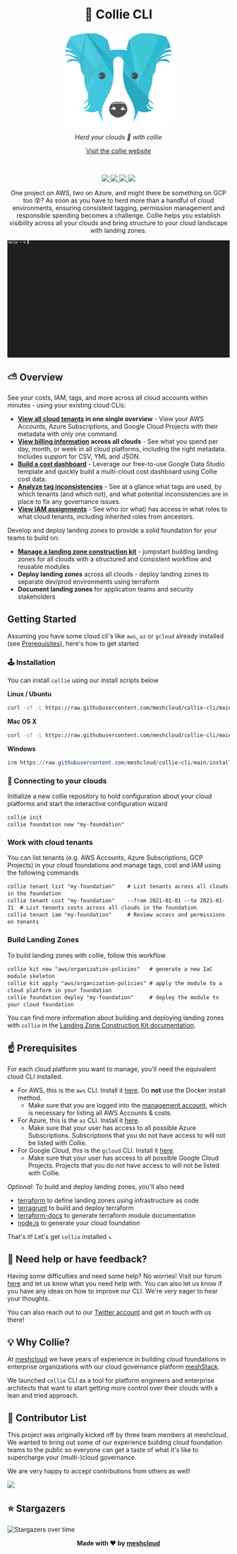 <h1 align="center">🐶 Collie CLI</h1>

<p align="center">
  <img src="/.github/collie-logo-blue.png" width="250">
</p>

<p align="center">
  <i>Herd your clouds 🐑 with collie</i>
</p>

<p align="center">
  <a href="https://collie-cli.io/">Visit the collie website</a>
</p>

<br>

<p align="center">
  <a href="https://github.com/meshcloud/collie-cli/actions/workflows/build.yml">
    <img src="https://github.com/meshcloud/collie-cli/actions/workflows/build.yml/badge.svg">
  </a>
  <a href="https://github.com/meshcloud/collie-cli/graphs/contributors">
    <img src="https://img.shields.io/badge/maintained-true-green">
  </a>
  <a href="https://github.com/meshcloud/collie-cli/blob/develop/LICENSE">
    <img src="https://img.shields.io/github/license/meshcloud/collie-cli">
  </a>
  <a href="https://github.com/meshcloud/collie-cli/releases">
    <img src="https://img.shields.io/github/v/release/meshcloud/collie-cli?sort=semver">
  </a>
</p>

<p align="center">
    One project on AWS, two on Azure, and might there be something on GCP too 😵? As soon as you have to herd more than a handful of cloud environments, ensuring consistent tagging, permission management and responsible spending becomes a challenge. Collie helps you establish visibility across all your clouds and bring structure to your cloud landscape with landing zones.
</p>

<img align="center" src="/.github/collie-demo.gif">

## ⛅️ Overview

See your costs, IAM, tags, and more across all cloud accounts within minutes -
using your existing cloud CLIs:

- **[View all cloud tenants](https://github.com/meshcloud/collie-cli/wiki#listing-tenants)
  in one single overview** - View your AWS Accounts, Azure Subscriptions, and
  Google Cloud Projects with their metadata with only one command.
- **[View billing information](https://github.com/meshcloud/collie-cli/wiki#listing-costs-per-tenant)
  across all clouds** - See what you spend per day, month, or week in all cloud
  platforms, including the right metadata. Includes support for CSV, YML and
  JSON.
- **[Build a cost dashboard](https://www.meshcloud.io/2021/09/06/open-source-cloud-cost-dashboard-in-under-10-minutes/)** -
  Leverage our free-to-use Google Data Studio template and quickly build a
  multi-cloud cost dashboard using Collie cost data.
- **[Analyze tag inconsistencies](https://github.com/meshcloud/collie-cli/wiki#identifying-inconsistencies-in-the-use-of-tags)** -
  See at a glance what tags are used, by which tenants (and which not), and what
  potential inconsistencies are in place to fix any governance issues.
- **[View IAM assignments](https://github.com/meshcloud/collie-cli/wiki#listing-iam-setup-per-tenant)** -
  See who (or what) has access in what roles to what cloud tenants, including
  inherited roles from ancestors.

Develop and deploy landing zones to provide a solid foundation for your teams to
build on:

- **[Manage a landing zone construction kit](https://github.com/meshcloud/landing-zone-construction-kit)** -
  jumpstart building landing zones for all clouds with a structured and
  consistent workflow and reusable modules
- **Deploy landing zones** across all clouds - deploy landing zones to separate
  dev/prod environments using terraform
- **Document landing zones** for application teams and security stakeholders

## Getting Started

Assuming you have some cloud cli's like `aws`, `az` or `gcloud` already
installed (see [Prerequisites](#️-prerequisites)), here's how to get started

### 🕹 Installation

You can install `collie` using our install scripts below

**Linux / Ubuntu**

```sh
curl -sf -L https://raw.githubusercontent.com/meshcloud/collie-cli/main/install.sh | sudo bash
```

**Mac OS X**

```sh
curl -sf -L https://raw.githubusercontent.com/meshcloud/collie-cli/main/install.sh | sh
```

**Windows**

```powershell
irm https://raw.githubusercontent.com/meshcloud/collie-cli/main/install.ps1 | iex
```

### 🚀 Connecting to your clouds

Initialize a new collie repository to hold configuration about your cloud
platforms and start the interactive configuration wizard

```shell
collie init
collie foundation new "my-foundation"
```

### Work with cloud tenants

You can list tenants (e.g. AWS Accounts, Azure Subscriptions, GCP Projects) in
your cloud foundations and manage tags, cost and IAM using the following
commands

```shell
collie tenant list "my-foundation"    # List tenants across all clouds in the foundation
collie tenant cost "my-foundation"    --from 2021-01-01 --to 2021-01-31  # List tenants costs across all clouds in the foundation
collie tenant iam "my-foundation"     # Review access and permissions on tenants
```

### Build Landing Zones

To build landing zones with collie, follow this workflow

```shell
collie kit new "aws/organization-policies"   # generate a new IaC module skeleton
collie kit apply "aws/organization-policies" # apply the module to a cloud platform in your foundation
collie foundation deploy "my-foundation"     # deploy the module to your cloud foundation
```

You can find more information about building and deploying landing zones with
`collie` in the
[Landing Zone Construction Kit documentation](https://landingzone.meshcloud.io).

## ☝️ Prerequisites<a name="prerequisites"></a>

For each cloud platform you want to manage, you'll need the equivalent cloud CLI
installed.

- For AWS, this is the `aws` CLI. Install it
  [here](https://docs.aws.amazon.com/cli/latest/userguide/install-cliv2.html).
  Do **not** use the Docker install method.
  - Make sure that you are logged into the
    [management account](https://docs.aws.amazon.com/organizations/latest/userguide/orgs_getting-started_concepts.html),
    which is necessary for listing all AWS Accounts & costs.
- For Azure, this is the `az` CLI. Install it
  [here](https://docs.microsoft.com/en-us/cli/azure/install-azure-cli).
  - Make sure that your user has access to all possible Azure Subscriptions.
    Subscriptions that you do not have access to will not be listed with Collie.
- For Google Cloud, this is the `gcloud` CLI. Install it
  [here](https://cloud.google.com/sdk/docs/quickstart).
  - Make sure that your user has access to all possible Google Cloud Projects.
    Projects that you do not have access to will not be listed with Collie.

_Optional_: To build and deploy landing zones, you'll also need

- [terraform](https://www.terraform.io/downloads) to define landing zones using
  infrastructure as code
- [terragrunt](https://terragrunt.gruntwork.io/docs/getting-started/install/) to
  build and deploy terraform
- [terraform-docs](https://github.com/terraform-docs/terraform-docs/#installation)
  to generate terraform module documentation
- [node.js](https://nodejs.org/en/) to generate your cloud foundation

That's it! Let's get `collie` installed ⤵️

## 👋 Need help or have feedback?

Having some difficulties and need some help? No worries! Visit our forum
[here](https://github.com/meshcloud/collie-cli/discussions) and let us know what
you need help with. You can also let us know if you have any ideas on how to
improve our CLI. We're very eager to hear your thoughts.

You can also reach out to our [Twitter account](https://twitter.com/meshstack)
and get in touch with us there!

## 💡 Why Collie?

At [meshcloud](https://meshcloud.io/) we have years of experience in building
cloud foundations in enterprise organizations with our cloud governance platform
[meshStack](https://meshcloud.io/).

We launched `collie` CLI as a tool for platform engineers and enterprise
architects that want to start getting more control over their clouds with a lean
and tried approach.

## 🙋‍ Contributor List

This project was originally kicked off by three team members at meshcloud. We
wanted to bring out some of our experience building cloud foundation teams to
the public so everyone can get a taste of what it's like to supercharge your
(multi-)cloud governance.

We are very happy to accept contributions from others as well!

<a href="https://github.com/meshcloud/collie-cli/graphs/contributors">
  <img src="https://contrib.rocks/image?repo=meshcloud/collie-cli" />
</a>

## ⭐️ Stargazers

<img src="https://starchart.cc/meshcloud/collie-cli.svg" alt="Stargazers over time" style="max-width: 100%">

<p align="center"><b>Made with ❤️ by <a href="https://meshcloud.io/?ref=gh-collie">meshcloud</a></b></p>
